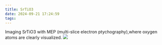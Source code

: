 ```yaml
---
title: SrTiO3
date: 2024-09-21 17:24:59
tags:
---
```


Imaging SrTiO3 with MEP (multi-slice electron ptychography),where oxygen atoms are clearly visualized.
![](/image/sto.png)
